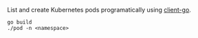List and create Kubernetes pods programatically using [client-go](https://github.com/kubernetes/client-go).

```
go build
./pod -n <namespace>
```